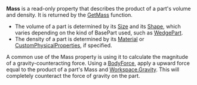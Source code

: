 **Mass** is a read-only property that describes the product of a part's volume and density. It is returned by the [GetMass](https://developer.roblox.com/en-us/api-reference/function/BasePart/GetMass) function.

*   The volume of a part is determined by its [Size](https://developer.roblox.com/en-us/api-reference/property/BasePart/Size) and its [Shape](https://developer.roblox.com/en-us/api-reference/property/Part/Shape), which varies depending on the kind of BasePart used, such as [WedgePart](https://developer.roblox.com/en-us/api-reference/class/WedgePart).
*   The density of a part is determined by its [Material](https://developer.roblox.com/en-us/api-reference/property/BasePart/Material) or [CustomPhysicalProperties](https://developer.roblox.com/en-us/api-reference/property/BasePart/CustomPhysicalProperties), if specified.

A common use of the Mass property is using it to calculate the magnitude of a gravity-counteracting force. Using a [BodyForce](https://developer.roblox.com/en-us/api-reference/class/BodyForce), apply a upward force equal to the product of a part's Mass and [Workspace.Gravity](https://developer.roblox.com/en-us/api-reference/property/Workspace/Gravity). This will completely counteract the force of gravity on the part.